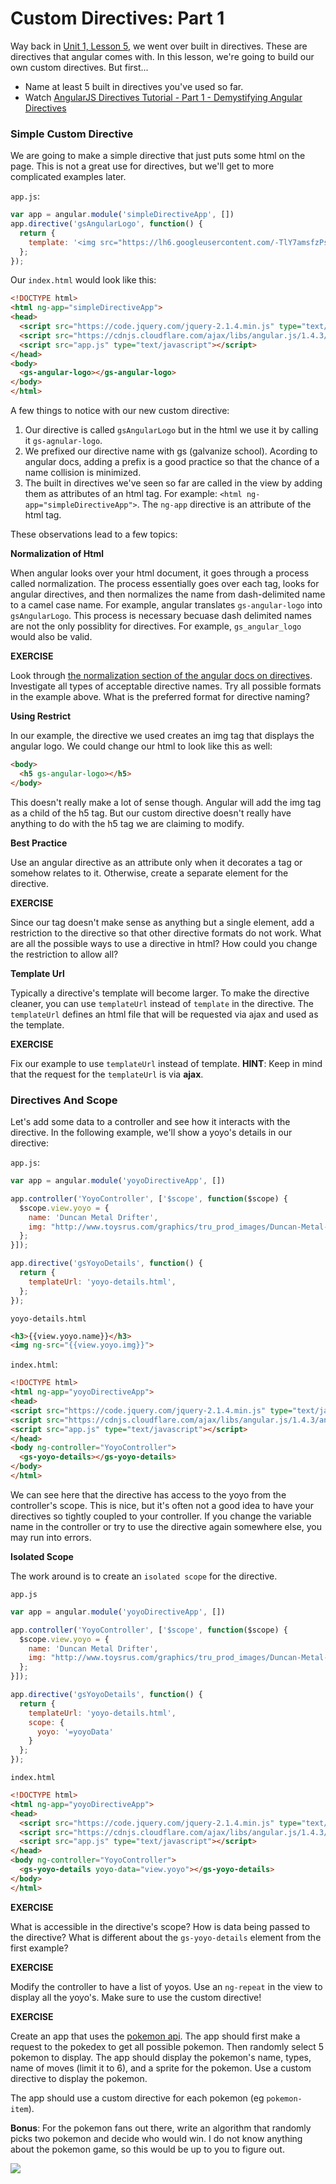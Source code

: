 # Custom Directives: Part 1

Way back in [Unit 1, Lesson 5](https://github.com/gSchool/angular-curriculum/blob/master/Unit-1/5-built-in-directives.md), we went over built in directives.  These are directives that angular comes with.  In this lesson, we're going to build our own custom directives. But first...

- Name at least 5 built in directives you've used so far.
- Watch [AngularJS Directives Tutorial - Part 1 - Demystifying Angular Directives](https://www.youtube.com/watch?v=0r5QvzjjKDc)

### Simple Custom Directive

We are going to make a simple directive that just puts some html on the page.  This is not a great use for directives, but we'll get to more complicated examples later.

`app.js`:

```js
var app = angular.module('simpleDirectiveApp', [])
app.directive('gsAngularLogo', function() {
  return {
    template: '<img src="https://lh6.googleusercontent.com/-TlY7amsfzPs/T9ZgLXXK1cI/AAAAAAABK-c/Ki-inmeYNKk/w749-h794/AngularJS-Shield-large.png">'
  };
});
```

Our `index.html` would look like this:

```html
<!DOCTYPE html>
<html ng-app="simpleDirectiveApp">
<head>
  <script src="https://code.jquery.com/jquery-2.1.4.min.js" type="text/javascript"></script>
  <script src="https://cdnjs.cloudflare.com/ajax/libs/angular.js/1.4.3/angular.js" type="text/javascript"></script>
  <script src="app.js" type="text/javascript"></script>
</head>
<body>
  <gs-angular-logo></gs-angular-logo>
</body>
</html>
```

A few things to notice with our new custom directive:

1. Our directive is called `gsAngularLogo` but in the html we use it by calling it `gs-agnular-logo`.
2. We prefixed our directive name with gs (galvanize school).  Acording to angular docs, adding a prefix is a good practice so that the chance of a name collision is minimized.
3. The built in directives we've seen so far are called in the view by adding them as attributes of an html tag.  For example: `<html ng-app="simpleDirectiveApp">`.  The `ng-app` directive is an attribute of the html tag.

These observations lead to a few topics:

**Normalization of Html**

When angular looks over your html document, it goes through a process called normalization.  The process essentially goes over each tag, looks for angular directives, and then normalizes the name from dash-delimited name to a camel case name.  For example, angular translates `gs-angular-logo` into `gsAngularLogo`.  This process is necessary becuase dash delimited names are not the only possiblity for directives.  For example, `gs_angular_logo` would also be valid.

**EXERCISE**

Look through [the normalization section of the angular docs on directives](https://docs.angularjs.org/guide/directive).  Investigate all types of acceptable directive names.  Try all possible formats in the example above.  What is the preferred format for directive naming?

**Using Restrict**

In our example, the directive we used creates an img tag that displays the angular logo.  We could change our html to look like this as well:

```html
<body>
  <h5 gs-angular-logo></h5>
</body>
```

This doesn't really make a lot of sense though.  Angular will add the img tag as a child of the h5 tag.  But our custom directive doesn't really have anything to do with the h5 tag we are claiming to modify.

**Best Practice**

Use an angular directive as an attribute only when it decorates a tag or somehow relates to it.  Otherwise, create a separate element for the directive.

**EXERCISE**

Since our tag doesn't make sense as anything but a single element, add a restriction to the directive so that other directive formats do not work.  What are all the possible ways to use a directive in html?  How could you change the restriction to allow all?

**Template Url**

Typically a directive's template will become larger.  To make the directive cleaner, you can use `templateUrl` instead of `template` in the directive.  The `templateUrl` defines an html file that will be requested via ajax and used as the template.

**EXERCISE**

Fix our example to use `templateUrl` instead of template.  **HINT**: Keep in mind that the request for the `templateUrl` is via **ajax**.

### Directives And Scope

Let's add some data to a controller and see how it interacts with the directive.  In the following example, we'll show a yoyo's details in our directive:

`app.js`:


```js
var app = angular.module('yoyoDirectiveApp', [])

app.controller('YoyoController', ['$scope', function($scope) {
  $scope.view.yoyo = {
    name: 'Duncan Metal Drifter',
    img: "http://www.toysrus.com/graphics/tru_prod_images/Duncan-Metal-Drifter-Pro-Yo-Yo--pTRU1-8444206dt.jpg"
  };
}]);

app.directive('gsYoyoDetails', function() {
  return {
    templateUrl: 'yoyo-details.html',
  };
});
```

`yoyo-details.html`

```html
<h3>{{view.yoyo.name}}</h3>
<img ng-src="{{view.yoyo.img}}">
```

`index.html`:

```html
<!DOCTYPE html>
<html ng-app="yoyoDirectiveApp">
<head>
<script src="https://code.jquery.com/jquery-2.1.4.min.js" type="text/javascript"></script>
<script src="https://cdnjs.cloudflare.com/ajax/libs/angular.js/1.4.3/angular.js" type="text/javascript"></script>
<script src="app.js" type="text/javascript"></script>
</head>
<body ng-controller="YoyoController">
  <gs-yoyo-details></gs-yoyo-details>
</body>
</html>
```

We can see here that the directive has access to the yoyo from the controller's scope.  This is nice, but it's often not a good idea to have your directives so tightly coupled to your controller.  If you change the variable name in the  controller or try to use the directive again somewhere else, you may run into errors.

**Isolated Scope**

The work around is to create an `isolated scope` for the directive.

`app.js`

```js
var app = angular.module('yoyoDirectiveApp', [])

app.controller('YoyoController', ['$scope', function($scope) {
  $scope.view.yoyo = {
    name: 'Duncan Metal Drifter',
    img: "http://www.toysrus.com/graphics/tru_prod_images/Duncan-Metal-Drifter-Pro-Yo-Yo--pTRU1-8444206dt.jpg"
  };
}]);

app.directive('gsYoyoDetails', function() {
  return {
    templateUrl: 'yoyo-details.html',
    scope: {
      yoyo: '=yoyoData'
    }
  };
});
```

`index.html`

```html
<!DOCTYPE html>
<html ng-app="yoyoDirectiveApp">
<head>
  <script src="https://code.jquery.com/jquery-2.1.4.min.js" type="text/javascript"></script>
  <script src="https://cdnjs.cloudflare.com/ajax/libs/angular.js/1.4.3/angular.js" type="text/javascript"></script>
  <script src="app.js" type="text/javascript"></script>
</head>
<body ng-controller="YoyoController">
  <gs-yoyo-details yoyo-data="view.yoyo"></gs-yoyo-details>
</body>
</html>
```

**EXERCISE**

What is accessible in the directive's scope?  How is data being passed to the directive?  What is different about the `gs-yoyo-details` element from the first example?

**EXERCISE**

Modify the controller to have a list of yoyos.  Use an `ng-repeat` in the view to display all the yoyo's.  Make sure to use the custom directive!

**EXERCISE**

Create an app that uses the [pokemon api](http://pokeapi.co/docs/).  The app should first make a request to the pokedex to get all possible pokemon.  Then randomly select 5 pokemon to display.  The app should display the pokemon's name, types, name of moves (limit it to 6), and a sprite for the pokemon. Use a custom directive to display the pokemon.

The app should use a custom directive for each pokemon (eg `pokemon-item`).

**Bonus**: For the pokemon fans out there, write an algorithm that randomly picks two pokemon and decide who would win.  I do not know anything about the pokemon game, so this would be up to you to figure out.

![](http://s8.postimg.org/eo2kbbnb9/pokemon.png)
